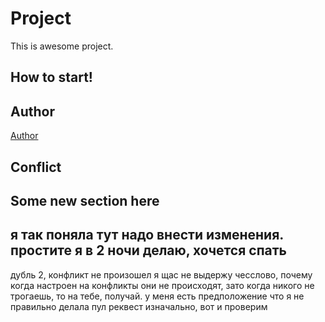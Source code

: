 # Project
This is awesome project.
## How to start!
## Author
[Author](author.md)
## Conflict
## Some new section here
## я так поняла тут надо внести изменения. простите я в 2 ночи делаю, хочется спать
дубль 2, конфликт не произошел
я щас не выдержу чесслово, почему когда настроен на конфликты они не происходят, зато когда никого не трогаешь, то на тебе, получай. у меня есть предположение что я не правильно делала пул реквест изначально, вот и проверим
